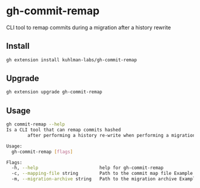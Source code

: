 # gh-commit-remap

CLI tool to remap commits during a migration after a history rewrite

## Install

```bash
gh extension install kuhlman-labs/gh-commit-remap
```

## Upgrade

```bash
gh extension upgrade gh-commit-remap
```

## Usage

```bash
gh commit-remap --help
Is a CLI tool that can remap commits hashed 
        after performing a history re-write when performing a migration For exam

Usage:
  gh-commit-remap [flags]

Flags:
  -h, --help                       help for gh-commit-remap
  -c, --mapping-file string        Path to the commit map file Example: /path/to/commit-map
  -m, --migration-archive string   Path to the migration archive Example: /path/to/migration-archive.tar.gz
```
